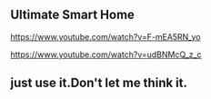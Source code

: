 ## Ultimate Smart Home 
https://www.youtube.com/watch?v=F-mEA5RN_yo


https://www.youtube.com/watch?v=udBNMcQ_z_c


## just use it.Don't let me think it.
